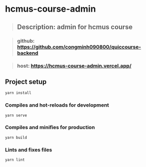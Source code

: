 # hcmus-course-admin

> ## Description: admin for hcmus course

> ### github: https://github.com/congminh090800/quiccourse-backend

> ### host: https://hcmus-course-admin.vercel.app/

## Project setup

```
yarn install
```

### Compiles and hot-reloads for development

```
yarn serve
```

### Compiles and minifies for production

```
yarn build
```

### Lints and fixes files

```
yarn lint
```
